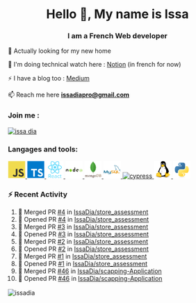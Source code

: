<h1 align="center">Hello 👋, My name is Issa</h1>
<h3 align="center">I am a French Web developer</h3>


🔭 Actually looking for my new home


📝 I'm doing technical watch here :  [Notion](https://www.notion.so/Veille-Techno-Issa-2572f315bd9348c3a13dcb8b8c3cdb0d) (in french for now)

⚡ I have a blog too : [Medium](https://medium.com/@issadia)

📫 Reach me here **issadiapro@gmail.com**

<h3 align="left">Join me :</h3>
<p align="left">
<a href="https://linkedin.com/in/issa-dia-dev/" target="blank"><img align="center" src="https://raw.githubusercontent.com/rahuldkjain/github-profile-readme-generator/master/src/images/icons/Social/linked-in-alt.svg" alt="issa dia" height="30" width="40" /></a>
</p>

<h3 align="left">Langages and tools:</h3>
<p align="left"> 
  <a href="https://developer.mozilla.org/en-US/docs/Web/JavaScript" target="_blank"> <img src="https://raw.githubusercontent.com/devicons/devicon/master/icons/javascript/javascript-original.svg" alt="javascript" width="40" height="40"/> </a>
  <a href="https://www.typescriptlang.org/" target="_blank"> <img src="https://raw.githubusercontent.com/devicons/devicon/master/icons/typescript/typescript-original.svg" alt="typescript" width="40" height="40"/> </a>
  <a href="https://reactjs.org/" target="_blank"> <img src="https://raw.githubusercontent.com/devicons/devicon/master/icons/react/react-original-wordmark.svg" alt="react" width="40" height="40"/> </a>
  <a href="https://nodejs.org" target="_blank"> <img src="https://raw.githubusercontent.com/devicons/devicon/master/icons/nodejs/nodejs-original-wordmark.svg" alt="nodejs" width="40" height="40"/> </a>
   <a href="https://www.mongodb.com/" target="_blank"> <img src="https://raw.githubusercontent.com/devicons/devicon/master/icons/mongodb/mongodb-original-wordmark.svg" alt="mongodb" width="40" height="40"/> </a>
  <a href="https://www.mysql.com/" target="_blank"> <img src="https://raw.githubusercontent.com/devicons/devicon/master/icons/mysql/mysql-original-wordmark.svg" alt="mysql" width="40" height="40"/> </a>
  <a href="https://www.cypress.io" target="_blank"> <img src="https://raw.githubusercontent.com/simple-icons/simple-icons/6e46ec1fc23b60c8fd0d2f2ff46db82e16dbd75f/icons/cypress.svg" alt="cypress" width="40" height="40"/> </a>
  <a href="https://www.linux.org/" target="_blank"> <img src="https://raw.githubusercontent.com/devicons/devicon/master/icons/linux/linux-original.svg" alt="linux" width="40" height="40"/> </a> 
    <a href="https://www.python.org" target="_blank"> <img src="https://raw.githubusercontent.com/devicons/devicon/master/icons/python/python-original.svg" alt="python" width="40" height="40"/> </a>
</p>

### :zap: Recent Activity

<!--START_SECTION:activity-->
1. 🎉 Merged PR [#4](https://github.com/IssaDia/store_assessment/pull/4) in [IssaDia/store_assessment](https://github.com/IssaDia/store_assessment)
2. 💪 Opened PR [#4](https://github.com/IssaDia/store_assessment/pull/4) in [IssaDia/store_assessment](https://github.com/IssaDia/store_assessment)
3. 🎉 Merged PR [#3](https://github.com/IssaDia/store_assessment/pull/3) in [IssaDia/store_assessment](https://github.com/IssaDia/store_assessment)
4. 💪 Opened PR [#3](https://github.com/IssaDia/store_assessment/pull/3) in [IssaDia/store_assessment](https://github.com/IssaDia/store_assessment)
5. 🎉 Merged PR [#2](https://github.com/IssaDia/store_assessment/pull/2) in [IssaDia/store_assessment](https://github.com/IssaDia/store_assessment)
6. 💪 Opened PR [#2](https://github.com/IssaDia/store_assessment/pull/2) in [IssaDia/store_assessment](https://github.com/IssaDia/store_assessment)
7. 🎉 Merged PR [#1](https://github.com/IssaDia/store_assessment/pull/1) in [IssaDia/store_assessment](https://github.com/IssaDia/store_assessment)
8. 💪 Opened PR [#1](https://github.com/IssaDia/store_assessment/pull/1) in [IssaDia/store_assessment](https://github.com/IssaDia/store_assessment)
9. 🎉 Merged PR [#46](https://github.com/IssaDia/scapping-Application/pull/46) in [IssaDia/scapping-Application](https://github.com/IssaDia/scapping-Application)
10. 💪 Opened PR [#46](https://github.com/IssaDia/scapping-Application/pull/46) in [IssaDia/scapping-Application](https://github.com/IssaDia/scapping-Application)
<!--END_SECTION:activity-->

<p><img align="center" src="https://github-readme-streak-stats.herokuapp.com/?user=issadia&" alt="issadia" /></p>

